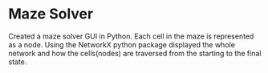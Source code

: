 # Maze Solver
Created a maze solver GUI in Python.
Each cell in the maze is represented as a node.
Using the NetworkX python package displayed the whole network and how the cells(nodes) are traversed from the starting to the final state.  
